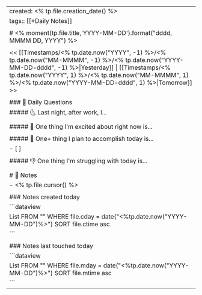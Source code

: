 
|                                                                                                                                                                                                                                                                          |
| ------------------------------------------------------------------------------------------------------------------------------------------------------------------------------------------------------------------------------------------------------------------------ |
| created: <% tp.file.creation_date() %>                                                                                                                                                                                                                                   |
| tags:: [[+Daily Notes]]                                                                                                                                                                                                                                                  |
|                                                                                                                                                                                                                                                                          |
| # <% moment(tp.file.title,'YYYY-MM-DD').format("dddd, MMMM DD, YYYY") %>                                                                                                                                                                                                 |
|                                                                                                                                                                                                                                                                          |
| << [[Timestamps/<% tp.date.now("YYYY", -1) %>/<% tp.date.now("MM-MMMM", -1) %>/<% tp.date.now("YYYY-MM-DD-dddd", -1) %>\|Yesterday]] \| [[Timestamps/<% tp.date.now("YYYY", 1) %>/<% tp.date.now("MM-MMMM", 1) %>/<% tp.date.now("YYYY-MM-DD-dddd", 1) %>\|Tomorrow]] >> |
|                                                                                                                                                                                                                                                                          |
| ### 📅 Daily Questions                                                                                                                                                                                                                                                   |
| ##### 🌜 Last night, after work, I...                                                                                                                                                                                                                                    |
|                                                                                                                                                                                                                                                                          |
| ##### 🙌 One thing I'm excited about right now is...                                                                                                                                                                                                                     |
|                                                                                                                                                                                                                                                                          |
| ##### 🚀 One+ thing I plan to accomplish today is...                                                                                                                                                                                                                     |
| - [ ]                                                                                                                                                                                                                                                                    |
|                                                                                                                                                                                                                                                                          |
| ##### 👎 One thing I'm struggling with today is...                                                                                                                                                                                                                       |
|                                                                                                                                                                                                                                                                          |
| # 📝 Notes                                                                                                                                                                                                                                                               |
| - <% tp.file.cursor() %>                                                                                                                                                                                                                                                 |
|                                                                                                                                                                                                                                                                          |
| ### Notes created today                                                                                                                                                                                                                                                  |
| ```dataview                                                                                                                                                                                                                                                              |
| List FROM "" WHERE file.cday = date("<%tp.date.now("YYYY-MM-DD")%>") SORT file.ctime asc                                                                                                                                                                                 |
| ```                                                                                                                                                                                                                                                                      |
|                                                                                                                                                                                                                                                                          |
| ### Notes last touched today                                                                                                                                                                                                                                             |
| ```dataview                                                                                                                                                                                                                                                              |
| List FROM "" WHERE file.mday = date("<%tp.date.now("YYYY-MM-DD")%>") SORT file.mtime asc                                                                                                                                                                                 |
| ```                                                                                                                                                                                                                                                                      |